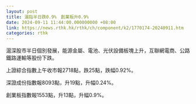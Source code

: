```yaml
---
layout: post
title: 滬指半日跌0.9%　創業板升0.9%
date: 2024-09-11 11:44:00.000000000 +08:00
link: https://news.rthk.hk/rthk/ch/component/k2/1770174-20240911.htm
categories: rthk
---
```


滬深股市半日個別發展，能源金屬、電池、光伏設備板塊上升，互聯網電商、公路鐵路運輸等股份下跌。

上證綜合指數上午收市報2718點，跌25點，跌幅0.92%。

深證成份指數報8093點，升19點，升幅0.24%。

創業板指數報1553點，升13點，升幅0.9%。
